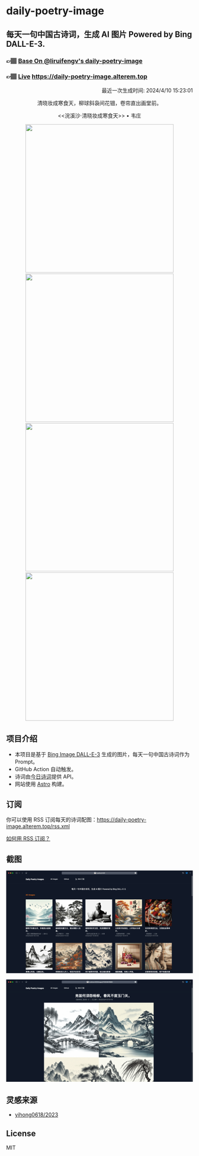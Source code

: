 
# daily-poetry-image

## 每天一句中国古诗词，生成 AI 图片 Powered by Bing DALL-E-3.

### 👉🏽 [Base On @liruifengv's daily-poetry-image](https://github.com/liruifengv/daily-poetry-image)

### 👉🏽 [Live](https://daily-poetry-image.alterem.top/) https://daily-poetry-image.alterem.top

<p align="right">
  最近一次生成时间: 2024/4/10 15:23:01
</p>
<p align="center">
清晓妆成寒食天，柳球斜袅间花钿，卷帘直出画堂前。
</p>
<p align="center">
<<浣溪沙·清晓妆成寒食天>> • 韦庄
</p>
<p align="center">
<img src="https://tse4.mm.bing.net/th/id/OIG1.gqGXNMMKPLuKXhEW3TKm" height="400" width="400" />
<img src="https://tse4.mm.bing.net/th/id/OIG1.ZN6bslNJ1SgXeOOuU_ab" height="400" width="400" />
<img src="https://tse3.mm.bing.net/th/id/OIG1.sU9yP5ro5yOOuxkuhqxb" height="400" width="400" />
<img src="https://tse3.mm.bing.net/th/id/OIG1.vPVpgJx3xZrLEpx5jsti" height="400" width="400" />
</p>

## 项目介绍

-   本项目是基于 [Bing Image DALL-E-3](https://www.bing.com/images/create) 生成的图片，每天一句中国古诗词作为 Prompt。
-   GitHub Action 自动触发。
-   诗词由[今日诗词](https://www.jinrishici.com/)提供 API。
-   网站使用 [Astro](https://astro.build) 构建。

## 订阅

你可以使用 RSS 订阅每天的诗词配图：https://daily-poetry-image.alterem.top/rss.xml

[如何用 RSS 订阅？](https://zhuanlan.zhihu.com/p/55026716)

## 截图

![图片列表](./screenshots/Snipaste_2023-12-28_21-00-26.png)

![图片详情](./screenshots/Snipaste_2023-12-28_21-00-53.png)

## 灵感来源

-   [yihong0618/2023](https://github.com/yihong0618/2023)

## License

MIT
